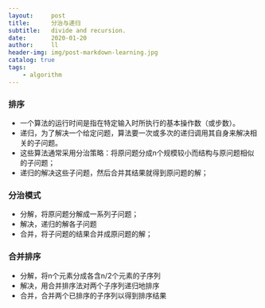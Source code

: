 ```yaml
---
layout:     post
title:      分治与递归
subtitle:   divide and recursion.
date:       2020-01-20
author:     ll
header-img: img/post-markdown-learning.jpg
catalog: true
tags:
    - algorithm
---
```


### 排序
- 一个算法的运行时间是指在特定输入时所执行的基本操作数（或步数）。
- 递归，为了解决一个给定问题，算法要一次或多次的递归调用其自身来解决相关的子问题。
- 这些算法通常采用分治策略：将原问题分成n个规模较小而结构与原问题相似的子问题；
- 递归的解决这些子问题，然后合并其结果就得到原问题的解；
### 分治模式
- 分解，将原问题分解成一系列子问题；
- 解决，递归的解各子问题
- 合并，将子问题的结果合并成原问题的解；
### 合并排序
- 分解，将n个元素分成各含n/2个元素的子序列
- 解决，用合并排序法对两个子序列递归地排序
- 合并，合并两个已排序的子序列以得到排序结果